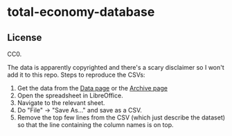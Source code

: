 # total-economy-database

## License

CC0.

The data is apparently copyrighted and there's a scary disclaimer so I won't
add it to this repo. Steps to reproduce the CSVs:

1. Get the data from the [Data page](https://www.conference-board.org/data/economydatabase/index.cfm?id=27762) or the [Archive page](https://www.conference-board.org/data/economydatabase/index.cfm?id=30565)
2. Open the spreadsheet in LibreOffice.
3. Navigate to the relevant sheet.
4. Do "File" → "Save As…" and save as a CSV.
5. Remove the top few lines from the CSV (which just describe the dataset) so
   that the line containing the column names is on top.
